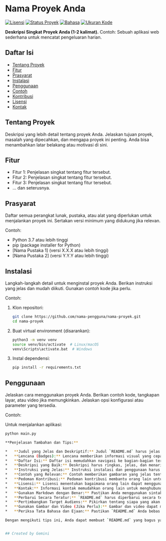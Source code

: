 # Nama Proyek Anda

[![Lisensi](https://img.shields.io/badge/license-MIT-blue.svg)](LICENSE)
[![Status Proyek](https://img.shields.io/badge/status-active-success.svg)](https://github.com/nama-pengguna/nama-proyek)
[![Bahasa](https://img.shields.io/badge/language-Python-brightgreen.svg)](https://www.python.org)
[![Ukuran Kode](https://img.shields.io/github/languages/code-size/nama-pengguna/nama-proyek)](https://github.com/nama-pengguna/nama-proyek)

**Deskripsi Singkat Proyek Anda (1-2 kalimat).**  Contoh:  Sebuah aplikasi web sederhana untuk mencatat pengeluaran harian.

## Daftar Isi

*   [Tentang Proyek](#tentang-proyek)
*   [Fitur](#fitur)
*   [Prasyarat](#prasyarat)
*   [Instalasi](#instalasi)
*   [Penggunaan](#penggunaan)
*   [Contoh](#contoh)
*   [Kontribusi](#kontribusi)
*   [Lisensi](#lisensi)
*   [Kontak](#kontak)

## Tentang Proyek

Deskripsi yang lebih detail tentang proyek Anda.  Jelaskan tujuan proyek, masalah yang dipecahkan, dan mengapa proyek ini penting.  Anda bisa menambahkan latar belakang atau motivasi di sini.

## Fitur

*   Fitur 1: Penjelasan singkat tentang fitur tersebut.
*   Fitur 2: Penjelasan singkat tentang fitur tersebut.
*   Fitur 3: Penjelasan singkat tentang fitur tersebut.
*   ... dan seterusnya.

## Prasyarat

Daftar semua perangkat lunak, pustaka, atau alat yang diperlukan untuk menjalankan proyek ini.  Sertakan versi minimum yang didukung jika relevan.

Contoh:

*   Python 3.7 atau lebih tinggi
*   pip (package installer for Python)
*   [Nama Pustaka 1] (versi X.X.X atau lebih tinggi)
*   [Nama Pustaka 2] (versi Y.Y.Y atau lebih tinggi)

## Instalasi

Langkah-langkah detail untuk menginstal proyek Anda.  Berikan instruksi yang jelas dan mudah diikuti.  Gunakan contoh kode jika perlu.

Contoh:

1.  Klon repositori:

    ```bash
    git clone https://github.com/nama-pengguna/nama-proyek.git
    cd nama-proyek
    ```

2.  Buat virtual environment (disarankan):

    ```bash
    python3 -m venv venv
    source venv/bin/activate  # Linux/macOS
    venv\Scripts\activate.bat  # Windows
    ```

3.  Instal dependensi:

    ```bash
    pip install -r requirements.txt
    ```

## Penggunaan

Jelaskan cara menggunakan proyek Anda.  Berikan contoh kode, tangkapan layar, atau video jika memungkinkan.  Jelaskan opsi konfigurasi atau parameter yang tersedia.

Contoh:

Untuk menjalankan aplikasi:

```bash
python main.py

**Penjelasan Tambahan dan Tips:**

*   **Judul yang Jelas dan Deskriptif:** Judul `README.md` harus jelas dan deskriptif, sehingga orang dapat dengan mudah memahami apa yang dilakukan proyek Anda.
*   **Lencana (Badges):** Lencana memberikan informasi visual yang cepat tentang proyek Anda, seperti status build, cakupan kode, lisensi, dan bahasa yang digunakan.  Anda dapat menggunakan situs web seperti [shields.io](https://shields.io/) untuk membuat lencana.
*   **Daftar Isi:** Daftar isi memudahkan navigasi ke bagian-bagian tertentu dari `README.md`.
*   **Deskripsi yang Baik:** Deskripsi harus ringkas, jelas, dan menarik.  Jelaskan apa yang dilakukan proyek Anda, mengapa itu penting, dan bagaimana itu dapat bermanfaat bagi orang lain.
*   **Instruksi yang Jelas:** Instruksi instalasi dan penggunaan harus jelas, mudah diikuti, dan bebas dari kesalahan.  Gunakan contoh kode untuk mengilustrasikan langkah-langkahnya.
*   **Contoh yang Relevan:** Contoh memberikan gambaran yang jelas tentang bagaimana proyek Anda dapat digunakan dalam praktiknya.
*   **Pedoman Kontribusi:** Pedoman kontribusi membantu orang lain untuk berkontribusi pada proyek Anda dengan cara yang konsisten dan efektif.
*   **Lisensi:** Lisensi menentukan bagaimana orang lain dapat menggunakan, memodifikasi, dan mendistribusikan proyek Anda.  Pilih lisensi yang sesuai dengan kebutuhan Anda.
*   **Kontak:** Informasi kontak memudahkan orang lain untuk menghubungi Anda jika mereka memiliki pertanyaan atau masalah.
*   **Gunakan Markdown dengan Benar:** Pastikan Anda menggunakan sintaks Markdown dengan benar untuk memformat `README.md` Anda.
*   **Perbarui Secara Teratur:** `README.md` harus diperbarui secara teratur untuk mencerminkan perubahan pada proyek Anda.
*   **Pertimbangkan Target Audiens:** Pikirkan tentang siapa yang akan membaca `README.md` Anda dan sesuaikan isinya agar sesuai dengan kebutuhan mereka.  Apakah itu pengembang, pengguna akhir, atau kontributor?
*   **Gunakan Gambar dan Video (Jika Perlu):** Gambar dan video dapat membantu menjelaskan konsep yang kompleks atau mendemonstrasikan fitur-fitur proyek Anda.
*   **Periksa Tata Bahasa dan Ejaan:** Pastikan `README.md` Anda bebas dari kesalahan tata bahasa dan ejaan.

Dengan mengikuti tips ini, Anda dapat membuat `README.md` yang bagus yang akan membantu orang lain memahami dan menggunakan proyek Anda.


## Created by Gemini